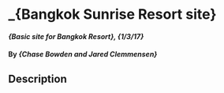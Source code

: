# _{Bangkok Sunrise Resort site}

#### _{Basic site for Bangkok Resort}, {1/3/17}_

#### By _**{Chase Bowden and Jared Clemmensen}**_

## Description
